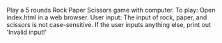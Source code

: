 Play a 5 rounds Rock Paper Scissors game with computer.
To play: 
    Open index.html in a web browser. 
User input: 
    The input of rock, paper, and scissors is not case-sensitive. 
    If the user inputs anything else, print out 'Invalid input!'